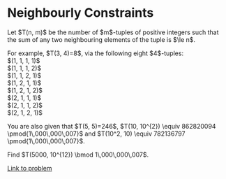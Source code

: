 # Neighbourly Constraints

<p>
Let $T(n, m)$ be the number of $m$-tuples of positive integers such that the sum of any two neighbouring elements of the tuple is $\le n$.
</p>
<p>
For example, $T(3, 4)=8$, via the following eight $4$-tuples:<br />
$(1, 1, 1, 1)$<br />
$(1, 1, 1, 2)$<br />
$(1, 1, 2, 1)$<br />
$(1, 2, 1, 1)$<br />
$(1, 2, 1, 2)$<br />
$(2, 1, 1, 1)$<br />
$(2, 1, 1, 2)$<br />
$(2, 1, 2, 1)$<br /></p>
<p>
You are also given that $T(5, 5)=246$, $T(10, 10^{2}) \equiv 862820094 \pmod{1\,000\,000\,007}$ and  $T(10^2, 10) \equiv 782136797 \pmod{1\,000\,000\,007}$.
</p>
<p>
Find $T(5000, 10^{12}) \bmod 1\,000\,000\,007$.
</p>

[Link to problem](https://projecteuler.net/problem=654)

